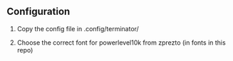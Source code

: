 Configuration
-------------

  1. Copy the config file in .config/terminator/

  2. Choose the correct font for powerlevel10k from zprezto (in fonts in this repo)
